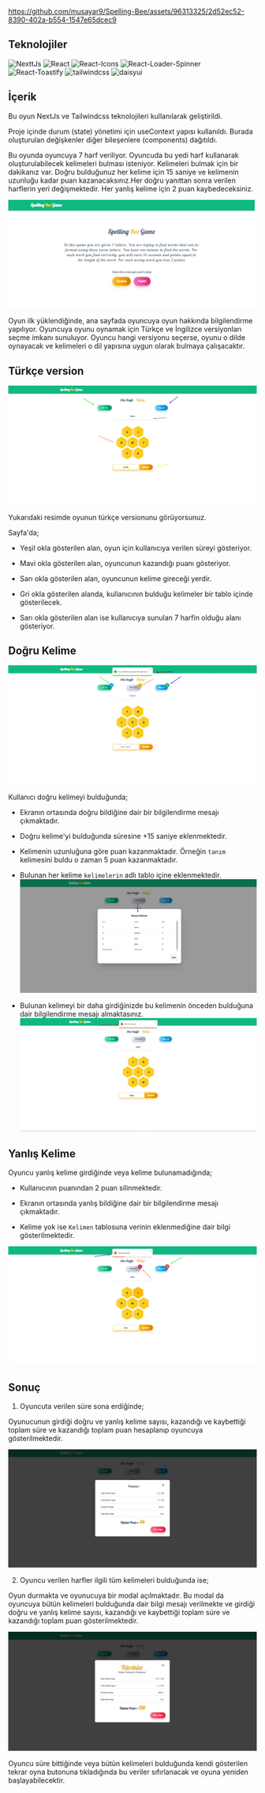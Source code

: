 



https://github.com/musayar9/Spelling-Bee/assets/96313325/2d52ec52-8390-402a-b554-1547e65dcec9




## Teknolojiler

![NexttJs](https://img.shields.io/badge/NextJs-14.2.3-yellowgreen)
![React](https://img.shields.io/badge/React-^18-green)
![React-Icons](https://img.shields.io/badge/react--icons-5.2.1-yellow)
![React-Loader-Spinner](https://img.shields.io/badge/react--loader--spinner-6.1.6-blue)
![React-Toastify](https://img.shields.io/badge/react--toastify-10.0.5-red)
![tailwindcss](https://img.shields.io/badge/tailwindcss-3.4.1-lightgreen)
![daisyui](https://img.shields.io/badge/daisyui-4.11.1-pink)

## İçerik

Bu oyun  NextJs ve Tailwindcss teknolojileri kullanılarak  geliştirildi.

Proje içinde durum (state) yönetimi için useContext yapısı kullanıldı. Burada oluşturulan değişkenler diğer bileşenlere (components) dağıtıldı.

Bu oyunda oyuncuya 7 harf veriliyor. Oyuncuda  bu yedi harf kullanarak oluşturulabilecek kelimeleri bulması isteniyor. Kelimeleri bulmak için bir dakikanız var. Doğru bulduğunuz her kelime için 15 saniye ve kelimenin uzunluğu kadar puan kazanacaksınız.Her doğru yanıttan sonra verilen harflerin yeri değişmektedir. Her yanlış kelime için 2 puan kaybedeceksiniz.

![img-1](public/images/1.jpg)

Oyun ilk yüklendiğinde, ana sayfada oyuncuya oyun hakkında bilgilendirme yapılıyor. Oyuncuya oyunu oynamak için Türkçe ve İngilizce versiyonları seçme imkanı sunuluyor. Oyuncu hangi versiyonu seçerse, oyunu o dilde oynayacak ve kelimeleri o dil yapısına uygun olarak bulmaya çalışacaktır.

## Türkçe version

![img-2](public/images/2.jpg)

Yukarıdaki resimde oyunun türkçe versionunu görüyorsunuz.

Sayfa'da;

- Yeşil okla gösterilen alan, oyun için kullanıcıya verilen süreyi gösteriyor.

- Mavi okla gösterilen alan, oyuncunun kazandığı puanı gösteriyor.

- Sarı okla gösterilen alan, oyuncunun kelime gireceği yerdir.

- Gri okla gösterilen alanda, kullanıcının bulduğu kelimeler bir tablo içinde gösterilecek.

- Sarı okla gösterilen alan ise kullanıcıya sunulan 7 harfin olduğu alanı gösteriyor.

## Doğru Kelime

![img-3](public/images/3.jpg)

Kullanıcı doğru kelimeyi bulduğunda;

- Ekranın ortasında doğru bildiğine dair bir bilgilendirme mesajı çıkmaktadır.

- Doğru kelime'yi bulduğunda süresine +15 saniye eklenmektedir.

- Kelimenin uzunluğuna göre puan kazanmaktadır. Örneğin `tanım` kelimesini buldu o zaman 5 puan kazanmaktadır.

- Bulunan her kelime `kelimelerin` adlı tablo içine eklenmektedir.
  ![img-4](public/images/4.jpg)
- Bulunan kelimeyi bir daha girdiğinizde bu kelimenin önceden bulduğuna dair bilgilendirme mesajı almaktasınız.
  ![img-6](public/images/6.jpg)

## Yanlış Kelime

Oyuncu yanlış kelime girdiğinde veya kelime bulunamadığında;

- Kullanıcının puanından  2 puan silinmektedir.

- Ekranın ortasında yanlış bildiğine dair bir bilgilendirme mesajı çıkmaktadır.

- Kelime yok ise `Kelimen` tablosuna verinin eklenmediğine dair bilgi gösterilmektedir.

![img-5](public/images/5.jpg)

## Sonuç

1. Oyuncuta verilen süre sona erdiğinde;

Oyunucunun girdiği doğru ve yanlış kelime sayısı, kazandığı ve kaybettiği toplam süre ve kazandığı toplam puan hesaplanıp oyuncuya gösterilmektedir.

![img-7](public/images/7.jpg)

2. Oyuncu verilen harfler ilgili tüm kelimeleri bulduğunda ise;

Oyun durmakta ve oyunucuya bir modal açılmaktadır. Bu modal da oyuncuya bütün kelimeleri bulduğunda dair bilgi mesajı verilmekte ve girdiği doğru ve yanlış kelime sayısı, kazandığı ve kaybettiği toplam süre ve kazandığı toplam puan gösterilmektedir.

![img-8](public/images/8.jpg)

Oyuncu süre bittiğinde veya bütün kelimeleri bulduğunda kendi gösterilen tekrar oyna butonuna tıkladığında bu veriler sıfırlanacak ve oyuna yeniden başlayabilecektir.
